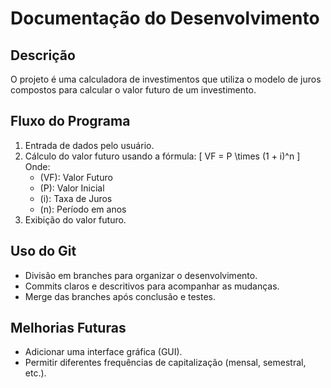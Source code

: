 # Documentação do Desenvolvimento

## Descrição
O projeto é uma calculadora de investimentos que utiliza o modelo de juros compostos para calcular o valor futuro de um investimento.

## Fluxo do Programa
1. Entrada de dados pelo usuário.
2. Cálculo do valor futuro usando a fórmula:
   \[
   VF = P \times (1 + i)^n
   \]
   Onde:
   - \(VF\): Valor Futuro
   - \(P\): Valor Inicial
   - \(i\): Taxa de Juros
   - \(n\): Período em anos
3. Exibição do valor futuro.

## Uso do Git
- Divisão em branches para organizar o desenvolvimento.
- Commits claros e descritivos para acompanhar as mudanças.
- Merge das branches após conclusão e testes.

## Melhorias Futuras
- Adicionar uma interface gráfica (GUI).
- Permitir diferentes frequências de capitalização (mensal, semestral, etc.).

